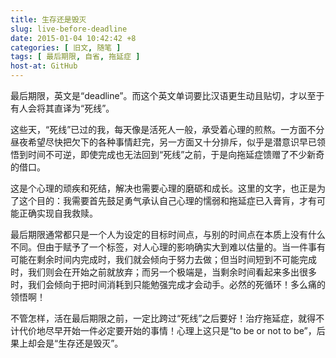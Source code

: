 ```yaml
---
title: 生存还是毁灭
slug: live-before-deadline
date: 2015-01-04 10:42:42 +8
categories: [ 旧文, 随笔 ]
tags: [ 最后期限, 自省, 拖延症 ]
host-at: GitHub
---
```

最后期限，英文是“deadline”。而这个英文单词要比汉语更生动且贴切，才以至于有人会将其直译为“死线”。

这些天，“死线”已过的我，每天像是活死人一般，承受着心理的煎熬。一方面不分昼夜希望尽快把欠下的各种事情赶完，另一方面又十分排斥，似乎是潜意识早已领悟到时间不可逆，即使完成也无法回到“死线”之前，于是向拖延症馈赠了不少新奇的借口。

这是个心理的顽疾和死结，解决也需要心理的磨砺和成长。这里的文字，也正是为了这个目的：我需要首先鼓足勇气承认自己心理的懦弱和拖延症已入膏肓，才有可能正确实现自我救赎。

最后期限通常都只是一个人为设定的目标时间点，与别的时间点在本质上没有什么不同。但由于赋予了一个标签，对人心理的影响确实大到难以估量的。当一件事有可能在剩余时间内完成时，我们就会倾向于努力去做；但当时间短到不可能完成时，我们则会在开始之前就放弃；而另一个极端是，当剩余时间看起来多出很多时，我们会倾向于把时间消耗到只能勉强完成才会动手。必然的死循环！多么痛的领悟啊！

不管怎样，活在最后期限之前，一定比跨过“死线”之后要好！治疗拖延症，就得不计代价地尽早开始一件必定要开始的事情！心理上这只是“to be or not to be”，后果上却会是“生存还是毁灭”。
